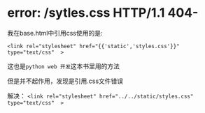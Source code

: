 # error: /sytles.css HTTP/1.1 404-

我在base.html中引用css使用的是:

`<link rel="stylesheet" href="{{'static','styles.css'}}" type="text/css"  >`

这也是`python web 开发`这本书里用的方法

但是并不起作用，发现是引用.css文件错误

解决：
`<link rel="stylesheet" href="../../static/styles.css" type="text/css"  >`


